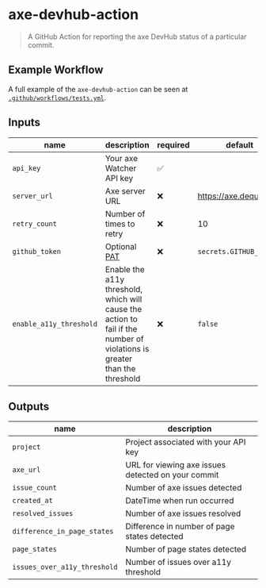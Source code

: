 # axe-devhub-action

> A GitHub Action for reporting the axe DevHub status of a particular commit.

## Example Workflow

A full example of the `axe-devhub-action` can be seen at [`.github/workflows/tests.yml`](./.github/workflows/tests.yml).

## Inputs

| name                    | description                                                                                                              | required           | default                |
| ----------------------- | ------------------------------------------------------------------------------------------------------------------------ | ------------------ | ---------------------- |
| `api_key`               | Your axe Watcher API key                                                                                                 | :white_check_mark: |                        |
| `server_url`            | Axe server URL                                                                                                           | :x:                | https://axe.deque.com  |
| `retry_count`           | Number of times to retry                                                                                                 | :x:                | 10                     |
| `github_token`          | Optional [PAT](https://docs.github.com/en/github/authenticating-to-github/creating-a-personal-access-token)              | :x:                | `secrets.GITHUB_TOKEN` |
| `enable_a11y_threshold` | Enable the a11y threshold, which will cause the action to fail if the number of violations is greater than the threshold | :x:                | `false`                |

## Outputs

| name                         | description                                        |
| ---------------------------- | -------------------------------------------------- |
| `project`                    | Project associated with your API key               |
| `axe_url`                    | URL for viewing axe issues detected on your commit |
| `issue_count`                | Number of axe issues detected                      |
| `created_at`                 | DateTime when run occurred                         |
| `resolved_issues`            | Number of axe issues resolved                      |
| `difference_in_page_states`  | Difference in number of page states detected       |
| `page_states`                | Number of page states detected                     |
| `issues_over_a11y_threshold` | Number of issues over a11y threshold               |
